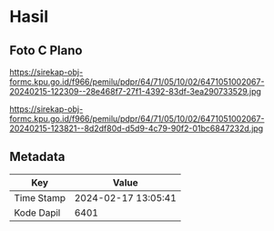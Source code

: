 # Hasil

## Foto C Plano

https://sirekap-obj-formc.kpu.go.id/f966/pemilu/pdpr/64/71/05/10/02/6471051002067-20240215-122309--28e468f7-27f1-4392-83df-3ea290733529.jpg

https://sirekap-obj-formc.kpu.go.id/f966/pemilu/pdpr/64/71/05/10/02/6471051002067-20240215-123821--8d2df80d-d5d9-4c79-90f2-01bc6847232d.jpg


## Metadata

| Key        | Value               |
| ---------- | ------------------- |
| Time Stamp | 2024-02-17 13:05:41 |
| Kode Dapil | 6401                |



